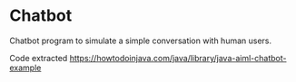# Chatbot
Chatbot program to simulate a simple conversation with human users.

Code extracted https://howtodoinjava.com/java/library/java-aiml-chatbot-example






